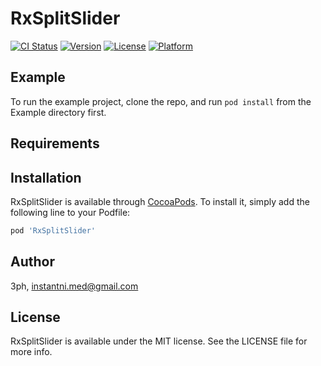 # RxSplitSlider

[![CI Status](http://img.shields.io/travis/3ph/RxSplitSlider.svg?style=flat)](https://travis-ci.org/3ph/RxSplitSlider)
[![Version](https://img.shields.io/cocoapods/v/RxSplitSlider.svg?style=flat)](http://cocoapods.org/pods/RxSplitSlider)
[![License](https://img.shields.io/cocoapods/l/RxSplitSlider.svg?style=flat)](http://cocoapods.org/pods/RxSplitSlider)
[![Platform](https://img.shields.io/cocoapods/p/RxSplitSlider.svg?style=flat)](http://cocoapods.org/pods/RxSplitSlider)

## Example

To run the example project, clone the repo, and run `pod install` from the Example directory first.

## Requirements

## Installation

RxSplitSlider is available through [CocoaPods](http://cocoapods.org). To install
it, simply add the following line to your Podfile:

```ruby
pod 'RxSplitSlider'
```

## Author

3ph, instantni.med@gmail.com

## License

RxSplitSlider is available under the MIT license. See the LICENSE file for more info.
